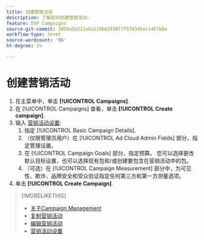 ```yaml
---
title: 创建营销活动
description: 了解如何创建营销活动。
feature: DSP Campaigns
source-git-commit: 3059a5b211a8a219b02930f7f5763d5ec1467b8e
workflow-type: tm+mt
source-wordcount: '96'
ht-degree: 1%

---
```


# 创建营销活动

1. 在主菜单中，单击 **[!UICONTROL Campaigns]**.
1. 在 [!UICONTROL Campaigns] 查看，单击 **[!UICONTROL Create campaign]**.
1. 输入 [营销活动设置](campaign-settings.md):
   1. 指定 [!UICONTROL Basic Campaign Details].
   1. （仅限管理员用户）在 [!UICONTROL Ad Cloud Admin Fields] 部分，指定管理设置。
   1. 在 [!UICONTROL Campaign Goals] 部分，指定预算。 您可以选择更改默认目标设置，也可以选择现有包和/或创建要包含在营销活动中的包。
   1. （可选）在 [!UICONTROL Campaign Measurement] 部分中，为可见性、欺诈、品牌安全和受众验证指定任何第三方和第一方测量选项。
1. 单击 **[!UICONTROL Create Campaign]**.

>[!MORELIKETHIS]
>
>* [关于Campaign Management](campaign-about.md)
>* [复制营销活动](campaign-duplicate.md)
>* [编辑营销活动](campaign-edit.md)
>* [营销活动设置](campaign-settings.md)

